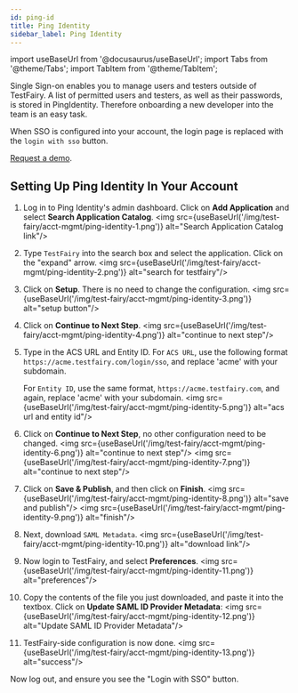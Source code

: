 ```yaml
---
id: ping-id
title: Ping Identity
sidebar_label: Ping Identity
---
```


import useBaseUrl from '@docusaurus/useBaseUrl';
import Tabs from '@theme/Tabs';
import TabItem from '@theme/TabItem';

Single Sign-on enables you to manage users and testers outside of TestFairy. A list of permitted users and testers, as well as their passwords, is stored in PingIdentity. Therefore onboarding a new developer into the team is an easy task.

When SSO is configured into your account, the login page is replaced with the `login with sso` button.

[Request a demo](https://testfairy.com/products/solutions/enterprise#request-a-demo).

## Setting Up Ping Identity In Your Account

1. Log in to Ping Identity's admin dashboard. Click on **Add Application** and select **Search Application Catalog**.
   <img src={useBaseUrl('/img/test-fairy/acct-mgmt/ping-identity-1.png')} alt="Search Application Catalog link"/>

2. Type `TestFairy` into the search box and select the application. Click on the "expand" arrow.
   <img src={useBaseUrl('/img/test-fairy/acct-mgmt/ping-identity-2.png')} alt="search for testfairy"/>

3. Click on **Setup**. There is no need to change the configuration.
   <img src={useBaseUrl('/img/test-fairy/acct-mgmt/ping-identity-3.png')} alt="setup button"/>

4. Click on **Continue to Next Step**.
   <img src={useBaseUrl('/img/test-fairy/acct-mgmt/ping-identity-4.png')} alt="continue to next step"/>

5. Type in the ACS URL and Entity ID. For `ACS URL`, use the following format `https://acme.testfairy.com/login/sso`, and replace 'acme' with your subdomain.

   For `Entity ID`, use the same format, `https://acme.testfairy.com`, and again, replace 'acme' with your subdomain.
   <img src={useBaseUrl('/img/test-fairy/acct-mgmt/ping-identity-5.png')} alt="acs url and entity id"/>

6. Click on **Continue to Next Step**, no other configuration need to be changed.
   <img src={useBaseUrl('/img/test-fairy/acct-mgmt/ping-identity-6.png')} alt="continue to next step"/>
   <img src={useBaseUrl('/img/test-fairy/acct-mgmt/ping-identity-7.png')} alt="continue to next step"/>

7. Click on **Save & Publish**, and then click on **Finish**.
   <img src={useBaseUrl('/img/test-fairy/acct-mgmt/ping-identity-8.png')} alt="save and publish"/>
   <img src={useBaseUrl('/img/test-fairy/acct-mgmt/ping-identity-9.png')} alt="finish"/>

8. Next, download `SAML Metadata`.
   <img src={useBaseUrl('/img/test-fairy/acct-mgmt/ping-identity-10.png')} alt="download link"/>

9. Now login to TestFairy, and select **Preferences**.
   <img src={useBaseUrl('/img/test-fairy/acct-mgmt/ping-identity-11.png')} alt="preferences"/>

10. Copy the contents of the file you just downloaded, and paste it into the textbox. Click on **Update SAML ID Provider Metadata**:
    <img src={useBaseUrl('/img/test-fairy/acct-mgmt/ping-identity-12.png')} alt="Update SAML ID Provider Metadata"/>

11. TestFairy-side configuration is now done.
    <img src={useBaseUrl('/img/test-fairy/acct-mgmt/ping-identity-13.png')} alt="success"/>

Now log out, and ensure you see the "Login with SSO" button.
